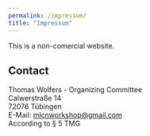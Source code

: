 ```yaml
---
permalink: /impressum/
title: "Impressum"
---
```

This is a non-comercial website.

## Contact
Thomas Wolfers - Organizing Committee
<br>
Calwerstraße 14
<br>
72076 Tübingen 
<br>
E-Mail: mlcnworkshop@gmail.com 
<br>
According to § 5 TMG
